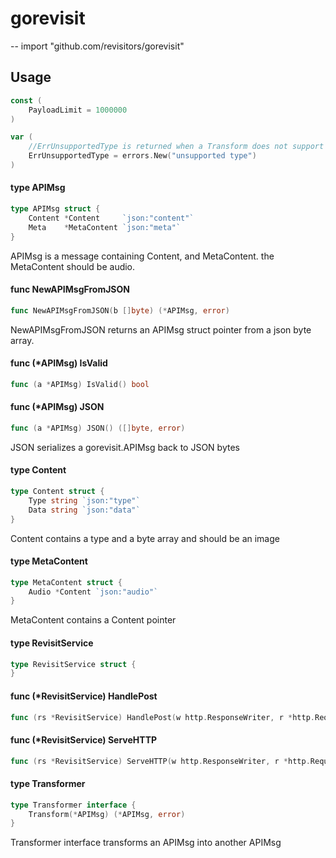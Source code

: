 # gorevisit
--
    import "github.com/revisitors/gorevisit"


## Usage

```go
const (
	PayloadLimit = 1000000
)
```

```go
var (
	//ErrUnsupportedType is returned when a Transform does not support the type(s) passed to it
	ErrUnsupportedType = errors.New("unsupported type")
)
```

#### type APIMsg

```go
type APIMsg struct {
	Content *Content     `json:"content"`
	Meta    *MetaContent `json:"meta"`
}
```

APIMsg is a message containing Content, and MetaContent. the MetaContent should
be audio.

#### func  NewAPIMsgFromJSON

```go
func NewAPIMsgFromJSON(b []byte) (*APIMsg, error)
```
NewAPIMsgFromJSON returns an APIMsg struct pointer from a json byte array.

#### func (*APIMsg) IsValid

```go
func (a *APIMsg) IsValid() bool
```

#### func (*APIMsg) JSON

```go
func (a *APIMsg) JSON() ([]byte, error)
```
JSON serializes a gorevisit.APIMsg back to JSON bytes

#### type Content

```go
type Content struct {
	Type string `json:"type"`
	Data string `json:"data"`
}
```

Content contains a type and a byte array and should be an image

#### type MetaContent

```go
type MetaContent struct {
	Audio *Content `json:"audio"`
}
```

MetaContent contains a Content pointer

#### type RevisitService

```go
type RevisitService struct {
}
```


#### func (*RevisitService) HandlePost

```go
func (rs *RevisitService) HandlePost(w http.ResponseWriter, r *http.Request)
```

#### func (*RevisitService) ServeHTTP

```go
func (rs *RevisitService) ServeHTTP(w http.ResponseWriter, r *http.Request)
```

#### type Transformer

```go
type Transformer interface {
	Transform(*APIMsg) (*APIMsg, error)
}
```

Transformer interface transforms an APIMsg into another APIMsg
